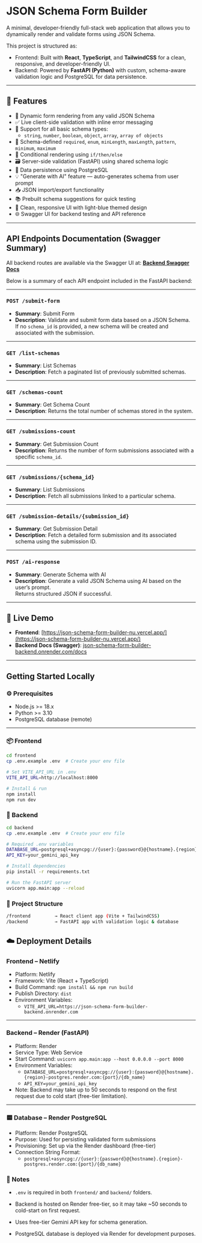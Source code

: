 # JSON Schema Form Builder

A minimal, developer-friendly full-stack web application that allows you to dynamically render and validate forms using JSON Schema.

This project is structured as:

 - Frontend: Built with **React**, **TypeScript**, and **TailwindCSS** for a clean, responsive, and developer-friendly UI.
 - Backend: Powered by **FastAPI (Python)** with custom, schema-aware validation logic and PostgreSQL for data persistence.

---

## 🔧 Features

- 🧩 Dynamic form rendering from any valid JSON Schema
- ✅ Live client-side validation with inline error messaging
- 🔁 Support for all basic schema types:
  - `string`, `number`, `boolean`, `object`, `array`, `array of objects`
- 🔐 Schema-defined `required`, `enum`, `minLength`, `maxLength`, `pattern`, `minimum`, `maximum`
- 🧠 Conditional rendering using `if/then/else`
- 🗃️ Server-side validation (FastAPI) using shared schema logic
- 💾 Data persistence using PostgreSQL
- 💡 "Generate with AI" feature — auto-generates schema from user prompt
- 📥 JSON import/export functionality
- 📚 Prebuilt schema suggestions for quick testing
- 🧼 Clean, responsive UI with light-blue themed design
- 🌐 Swagger UI for backend testing and API reference

---

## API Endpoints Documentation (Swagger Summary)

All backend routes are available via the Swagger UI at:
 **[Backend Swagger Docs](https://json-schema-form-builder-backend.onrender.com/docs)**

Below is a summary of each API endpoint included in the FastAPI backend:

---

### `POST /submit-form`

- **Summary**: Submit Form  
- **Description**: Validate and submit form data based on a JSON Schema.  
  If no `schema_id` is provided, a new schema will be created and associated with the submission.

---

### `GET /list-schemas`

- **Summary**: List Schemas  
- **Description**: Fetch a paginated list of previously submitted schemas.

---

### `GET /schemas-count`

- **Summary**: Get Schema Count  
- **Description**: Returns the total number of schemas stored in the system.

---

### `GET /submissions-count`

- **Summary**: Get Submission Count  
- **Description**: Returns the number of form submissions associated with a specific `schema_id`.

---

### `GET /submissions/{schema_id}`

- **Summary**: List Submissions  
- **Description**: Fetch all submissions linked to a particular schema.

---

### `GET /submission-details/{submission_id}`

- **Summary**: Get Submission Detail  
- **Description**: Fetch a detailed form submission and its associated schema using the submission ID.

---

### `POST /ai-response`

- **Summary**: Generate Schema with AI  
- **Description**: Generate a valid JSON Schema using AI based on the user’s prompt.  
  Returns structured JSON if successful.

---


## 🚀 Live Demo

- **Frontend**: [https://json-schema-form-builder-nu.vercel.app/](https://json-schema-form-builder-nu.vercel.app/)
- **Backend Docs (Swagger)**: [json-schema-form-builder-backend.onrender.com/docs](https://json-schema-form-builder-backend.onrender.com/docs)

---

## Getting Started Locally

### ⚙️ Prerequisites

- Node.js >= 18.x
- Python >= 3.10
- PostgreSQL database (remote)

---

### 📦 Frontend

```bash
cd frontend
cp .env.example .env  # Create your env file

# Set VITE_API_URL in .env
VITE_API_URL=http://localhost:8000

# Install & run
npm install
npm run dev
```

### 🐍 Backend
```bash
cd backend
cp .env.example .env  # Create your env file

# Required .env variables
DATABASE_URL=postgresql+asyncpg://{user}:{password}@{hostname}.{region}-postgres.render.com:{port}/{db_name}
API_KEY=your_gemini_api_key

# Install dependencies
pip install -r requirements.txt

# Run the FastAPI server
uvicorn app.main:app --reload
```

### 📁 Project Structure
```bash
/frontend         → React client app (Vite + TailwindCSS)
/backend          → FastAPI app with validation logic & database
```

## ☁️ Deployment Details

### Frontend – Netlify

- Platform: Netlify
- Framework: Vite (React + TypeScript)
- Build Command: `npm install && npm run build`
- Publish Directory: `dist`
- Environment Variables:
  - `VITE_API_URL=https://json-schema-form-builder-backend.onrender.com`

---

### Backend – Render (FastAPI)

- Platform: Render
- Service Type: Web Service
- Start Command: `uvicorn app.main:app --host 0.0.0.0 --port 8000`
- Environment Variables:
  - `DATABASE_URL=postgresql+asyncpg://{user}:{password}@{hostname}.{region}-postgres.render.com:{port}/{db_name}`
  - `API_KEY=your_gemini_api_key`
- Note: Backend may take up to 50 seconds to respond on the first request due to cold start (free-tier limitation).

---

### 🟨 Database – Render PostgreSQL

- Platform: Render PostgreSQL
- Purpose: Used for persisting validated form submissions
- Provisioning: Set up via the Render dashboard (free-tier)
- Connection String Format:
  - `postgresql+asyncpg://{user}:{password}@{hostname}.{region}-postgres.render.com:{port}/{db_name}`


### 📌 Notes
 - `.env` is required in both `frontend/` and `backend/` folders.

 - Backend is hosted on Render free-tier, so it may take ~50 seconds to cold-start on first request.

 - Uses free-tier Gemini API key for schema generation.

 - PostgreSQL database is deployed via Render for development purposes.
